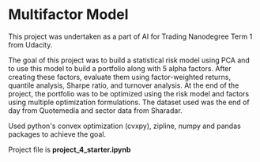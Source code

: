 # Multifactor Model
This project was undertaken as a part of AI for Trading Nanodegree Term 1 from Udacity.

The goal of this project was to build a statistical risk model using PCA and to use this model to build a portfolio along with 5 alpha factors. 
After creating these factors, evaluate them using factor-weighted returns, quantile analysis, Sharpe ratio, and turnover analysis. 
At the end of the project, the portfolio was to be optimized using the risk model and factors using multiple optimization formulations. 
The dataset used was the end of day from Quotemedia and sector data from Sharadar.

Used python's convex optimization (cvxpy), zipline, numpy and pandas packages to achieve the goal.

Project file is **project_4_starter.ipynb**
